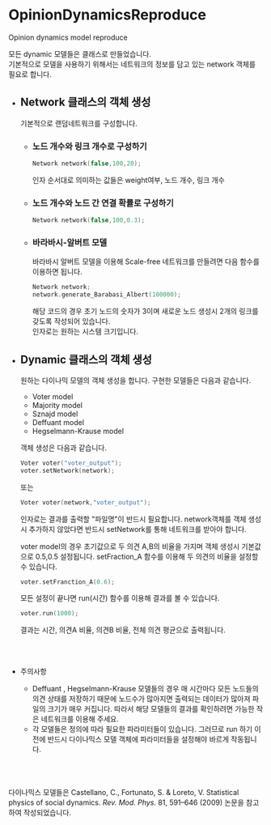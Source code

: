 # OpinionDynamicsReproduce
Opinion dynamics model reproduce

모든 dynamic 모델들은 클래스로 만들었습니다.  
기본적으로 모델을 사용하기 위해서는 네트워크의 정보를 담고 있는 network 객체를 필요로 합니다.

* ## Network 클래스의 객체 생성

  기본적으로 랜덤네트워크를 구성합니다.  
  * ### 노드 개수와 링크 개수로 구성하기

    ```cpp
    Network network(false,100,20);
    ```
    인자 순서대로 의미하는 값들은 weight여부, 노드 개수, 링크 개수  
    
    
  * ### 노드 개수와 노드 간 연결 확률로 구성하기
    ```cpp
    Network network(false,100,0.3);
    ```
    
  * ### 바라바시-알버트 모델
    바라바시 알버트 모델을 이용해 Scale-free 네트워크를 만들려면 다음 함수를 이용하면 됩니다.
    ```cpp
    Network network;
    network.generate_Barabasi_Albert(100000);
    ```
    해당 코드의 경우 초기 노드의 숫자가 3이며 새로운 노드 생성시 2개의 링크를 갖도록 작성되어 있습니다.  
    인자로는 원하는 시스템 크기입니다.
  
  
* ## Dynamic 클래스의 객체 생성

  원하는 다이나믹 모델의 객체 생성을 합니다. 구현한 모델들은 다음과 같습니다.  
  - Voter model
  - Majority model
  - Sznajd model
  - Deffuant model
  - Hegselmann-Krause model

  객체 생성은 다음과 같습니다.
    ```cpp
    Voter voter("voter_output");
    voter.setNetwork(network);
    ```
    또는
    ```cpp
    Voter voter(network,"voter_output");
    ```
    인자로는 결과를 출력할 "파일명"이 반드시 필요합니다. network객체를 객체 생성시 추가하지 않았다면 반드시 setNetwork를 통해 네트워크를 받아야 합니다.
    
  voter model의 경우 초기값으로 두 의견 A,B의 비율을 가지며 객체 생성시 기본값으로 0.5,0.5 설정됩니다.
  setFraction_A 함수를 이용해 두 의견의 비율을 설정할 수 있습니다.
  ```cpp
  voter.setFranction_A(0.6);
  ```
  모든 설정이 끝나면 run(시간) 함수를 이용해 결과를 볼 수 있습니다.
  ```cpp
  voter.run(1000);
  ```
  결과는 시간, 의견A 비율, 의견B 비율, 전체 의견 평균으로 출력됩니다.
  
  </br></br>
* 주의사항
  - Deffuant , Hegselmann-Krause 모델들의 경우 매 시간마다 모든 노드들의 의견 상태를 저장하기 때문에 노드수가 많아지면 출력되는 데이터가 많아져 파일의 크기가 매우 커집니다. 따라서 해당 모델들의 결과를 확인하려면 가능한 작은 네트워크를 이용해 주세요.
  - 각 모델들은 정의에 따라 필요한 파라미터들이 있습니다. 그러므로 run 하기 이전에 반드시 다이나믹스 모델 객체에 파라미터들을 설정해야 바르게 작동됩니다.
  
    
</br></br></br>
다이나믹스 모델들은 Castellano, C., Fortunato, S. & Loreto, V. Statistical physics of social dynamics. _Rev. Mod. Phys_. 81, 591–646 (2009) 논문을 참고하여 작성되었습니다.
